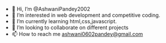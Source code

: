 - 👋 Hi, I’m @AshwaniPandey2002
- 👀 I’m interested in web development and competitive coding.
- 🌱 I’m currently learning html,css,javascript.
- 💞️ I’m looking to collaborate on different projects
- 📫 How to reach me ashwani0602pandey@gmail.com

<!---
AshwaniPandey2002/AshwaniPandey2002 is a ✨ special ✨ repository because its `README.md` (this file) appears on your GitHub profile.
You can click the Preview link to take a look at your changes.
--->
